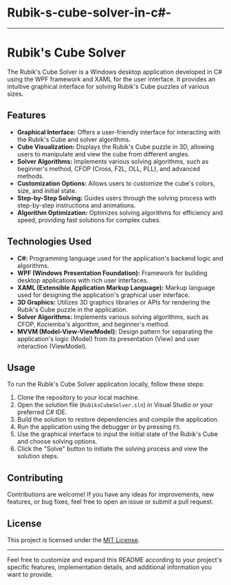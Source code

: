 # Rubik-s-cube-solver-in-c#-



---

# Rubik's Cube Solver

The Rubik's Cube Solver is a Windows desktop application developed in C# using the WPF framework and XAML for the user interface. It provides an intuitive graphical interface for solving Rubik's Cube puzzles of various sizes.

## Features

- **Graphical Interface:** Offers a user-friendly interface for interacting with the Rubik's Cube and solver algorithms.
- **Cube Visualization:** Displays the Rubik's Cube puzzle in 3D, allowing users to manipulate and view the cube from different angles.
- **Solver Algorithms:** Implements various solving algorithms, such as beginner's method, CFOP (Cross, F2L, OLL, PLL), and advanced methods.
- **Customization Options:** Allows users to customize the cube's colors, size, and initial state.
- **Step-by-Step Solving:** Guides users through the solving process with step-by-step instructions and animations.
- **Algorithm Optimization:** Optimizes solving algorithms for efficiency and speed, providing fast solutions for complex cubes.

## Technologies Used

- **C#:** Programming language used for the application's backend logic and algorithms.
- **WPF (Windows Presentation Foundation):** Framework for building desktop applications with rich user interfaces.
- **XAML (Extensible Application Markup Language):** Markup language used for designing the application's graphical user interface.
- **3D Graphics:** Utilizes 3D graphics libraries or APIs for rendering the Rubik's Cube puzzle in the application.
- **Solver Algorithms:** Implements various solving algorithms, such as CFOP, Kociemba's algorithm, and beginner's method.
- **MVVM (Model-View-ViewModel):** Design pattern for separating the application's logic (Model) from its presentation (View) and user interaction (ViewModel).

## Usage

To run the Rubik's Cube Solver application locally, follow these steps:

1. Clone the repository to your local machine.
2. Open the solution file (`RubiksCubeSolver.sln`) in Visual Studio or your preferred C# IDE.
3. Build the solution to restore dependencies and compile the application.
4. Run the application using the debugger or by pressing `F5`.
5. Use the graphical interface to input the initial state of the Rubik's Cube and choose solving options.
6. Click the "Solve" button to initiate the solving process and view the solution steps.

## Contributing

Contributions are welcome! If you have any ideas for improvements, new features, or bug fixes, feel free to open an issue or submit a pull request.

## License

This project is licensed under the [MIT License](LICENSE).

---

Feel free to customize and expand this README according to your project's specific features, implementation details, and additional information you want to provide.
